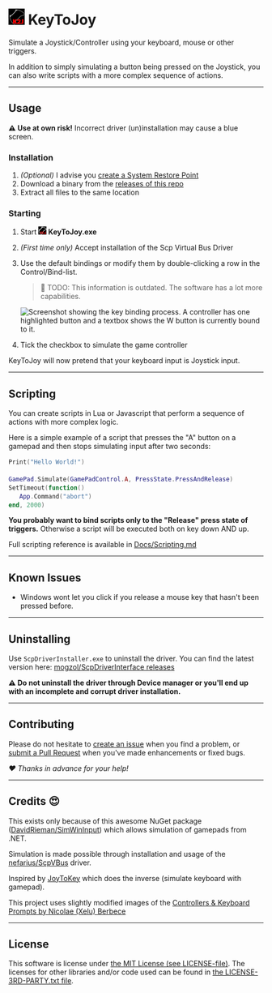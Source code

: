 # ![](KeyToJoy/Graphics/Icons/icon32.png?raw=true) KeyToJoy
Simulate a Joystick/Controller using your keyboard, mouse or other triggers.

In addition to simply simulating a button being pressed on the Joystick, you
can also write scripts with a more complex sequence of actions.

---

## Usage

**⚠ Use at own risk!** Incorrect driver (un)installation may cause a blue
screen.

### Installation

1. *(Optional)* I advise you [create a System Restore
   Point](https://support.microsoft.com/en-us/windows/create-a-system-restore-point-77e02e2a-3298-c869-9974-ef5658ea3be9)
2. Download a binary from the [releases of this
   repo](https://github.com/luttje/KeyToJoy/releases)
3. Extract all files to the same location

### Starting

1. Start **![](KeyToJoy/Graphics/Icons/icon16.png?raw=true) KeyToJoy.exe**
2. *(First time only)* Accept installation of the Scp Virtual Bus Driver
3. Use the default bindings or modify them by double-clicking a row in the
   Control/Bind-list.

   > 🚧 TODO: This information is outdated. The software has a lot more
   > capabilities.

   ![Screenshot showing the key binding process. A controller has one
   highlighted button and a textbox shows the W button is currently bound to
   it.](.github/screenshot.png)

4. Tick the checkbox to simulate the game controller

KeyToJoy will now pretend that your keyboard input is Joystick input.

---

## Scripting

You can create scripts in Lua or Javascript that perform a sequence of
actions with more complex logic.

Here is a simple example of a script that presses the "A" button on a
gamepad and then stops simulating input after two seconds:
```lua
Print("Hello World!")

GamePad.Simulate(GamePadControl.A, PressState.PressAndRelease)
SetTimeout(function()
   App.Command("abort")
end, 2000)
```

**You probably want to bind scripts only to the "Release" press state of
triggers.** Otherwise a script will be executed both on key down AND up.

Full scripting reference is available in
[Docs/Scripting.md](Docs/Scripting.md)

---

## Known Issues

- Windows wont let you click if you release a mouse key that hasn't been
  pressed before.

---

## Uninstalling

Use `ScpDriverInstaller.exe` to uninstall the driver. You can find the
latest version here: [mogzol/ScpDriverInterface
releases](https://github.com/mogzol/ScpDriverInterface/releases)

**⚠ Do not uninstall the driver through Device manager or you'll end up with
an incomplete and corrupt driver installation.**

---

## Contributing

Please do not hesitate to [create an issue](/../../issues/new/) when you
find a problem, or [submit a Pull Request](/../../pulls/) when you've made
enhancements or fixed bugs.

*♥ Thanks in advance for your help!*

---

## Credits 😍

This exists only because of this awesome NuGet package
([DavidRieman/SimWinInput](https://github.com/DavidRieman/SimWinInput))
which allows simulation of gamepads from .NET.

Simulation is made possible through installation and usage of the
[nefarius/ScpVBus](https://github.com/nefarius/ScpVBus) driver. 

Inspired by [JoyToKey](https://joytokey.net/en/) which does the inverse
(simulate keyboard with gamepad).

This project uses slightly modified images of the [Controllers & Keyboard
Prompts by Nicolae (Xelu) Berbece](https://thoseawesomeguys.com/prompts/)

---

## License

This software is license under [the MIT License (see
LICENSE-file)](LICENSE). The licenses for other libraries and/or code used
can be found in [the LICENSE-3RD-PARTY.txt file](LICENSE-3RD-PARTY.txt).